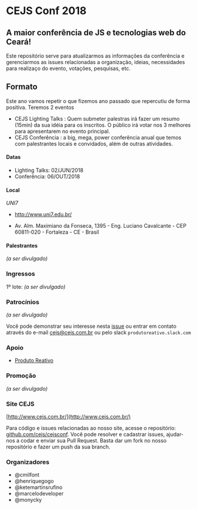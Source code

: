 # CEJS Conf 2018

## A maior conferência de JS e tecnologias web do Ceará!

Este repositório serve para atualizarmos as informações da conferência e gerenciarmos as issues relacionadas a organização, ideias, necessidades para realizaço do evento, votações, pesquisas, etc.

## Formato
Este ano vamos repetir o que fizemos ano passado que repercutiu de forma positiva.
Teremos 2 eventos
- CEJS Lighting Talks : Quem submeter palestras irá fazer um resumo (15min) da sua idéia para os inscritos. O público irá votar nos 3 melhores para apresentarem no evento principal.
- CEJS Conferência : a big, mega, power conferência anual que temos com palestrantes locais e convidados, além de outras atividades.

#### Datas
- Lighting Talks: 02/JUN/2018
- Conferência: 06/OUT/2018

#### Local

*UNI7*
- http://www.uni7.edu.br/

- Av. Alm. Maximiano da Fonseca, 1395 - Eng. Luciano Cavalcante - CEP 60811-020 - Fortaleza - CE - Brasil

#### Palestrantes

_(a ser divulgado)_

### Ingressos

1º lote: _(a ser divulgado)_

### Patrocínios
_(a ser divulgado)_

Você pode demonstrar seu interesse nesta [issue](https://github.com/react-brasil/reactconfbr/issues/22) ou entrar em contato através do e-mail cejs@cejs.com.br ou pelo slack `produtoreativo.slack.com`

### Apoio
- [Produto Reativo](http://www.produtoreativo.com.br/)

### Promoção
_(a ser divulgado)_


### Site CEJS

[http://www.cejs.com.br/](http://www.cejs.com.br/)

Para código e issues relacionadas ao nosso site, acesse o repositório: [github.com/cejs/cejsconf](https://github.com/cejs/cejsconf). Você pode resolver e cadastrar issues, ajudar-nos a codar e enviar sua Pull Request. Basta dar um fork no nosso repositório e fazer um push da sua branch.

### Organizadores
- @cmilfont
- @henriquegogo
- @ketemartinsrufino
- @marcelodeveloper
- @monycky
